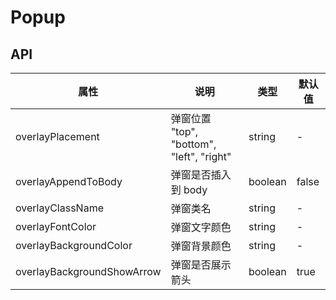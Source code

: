 # Popup

## API

| 属性                       | 说明                                      | 类型    | 默认值 |
| -------------------------- | ----------------------------------------- | ------- | ------ |
| overlayPlacement           | 弹窗位置 "top", "bottom", "left", "right" | string  | -      |
| overlayAppendToBody        | 弹窗是否插入到 body                       | boolean | false  |
| overlayClassName           | 弹窗类名                                  | string  | -      |
| overlayFontColor           | 弹窗文字颜色                              | string  | -      |
| overlayBackgroundColor     | 弹窗背景颜色                              | string  | -      |
| overlayBackgroundShowArrow | 弹窗是否展示箭头                          | boolean | true   |
